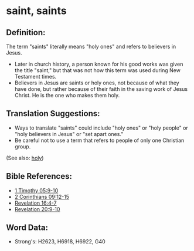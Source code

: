 # saint, saints #

## Definition: ##

The term "saints" literally means "holy ones" and refers to believers in Jesus.

* Later in church history, a person known for his good works was given the title "saint," but that was not how this term was used during New Testament times.
* Believers in Jesus are saints or holy ones, not because of what they have done, but rather because of their faith in the saving work of Jesus Christ. He is the one who makes them holy.

## Translation Suggestions: ##

* Ways to translate "saints" could include "holy ones" or "holy people" or "holy believers in Jesus" or "set apart ones."
* Be careful not to use a term that refers to people of only one Christian group.


(See also: [holy](../kt/holy.md))

## Bible References: ##

* [1 Timothy 05:9-10](rc://en/tn/help/1ti/05/09)
* [2 Corinthians 09:12-15](rc://en/tn/help/2co/09/12)
* [Revelation 16:4-7](rc://en/tn/help/rev/16/04)
* [Revelation 20:9-10](rc://en/tn/help/rev/20/09)

## Word Data: ##

* Strong's: H2623, H6918, H6922, G40
